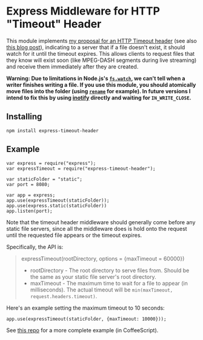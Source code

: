 # Express Middleware for HTTP "Timeout" Header

This module implements [my proposal for an HTTP Timeout header](https://github.com/brendanlong/dash-http-timeout/blob/master/http-timeout-header.md) (see also [this blog post](https://www.brendanlong.com/http-timeout-header-for-requesting-resources-from-the-future.html)), indicating to a server that if a file doesn't exist, it should watch for it until the timeout expires. This allows clients to request files that they know will exist soon (like MPEG-DASH segments during live streaming) and receive them immediately after they are created.

**Warning: Due to limitations in Node.js's [`fs.watch`](https://nodejs.org/docs/latest/api/fs.html), we can't tell when a writer finishes writing a file. If you use this module, you should atomically move files into the folder (using [`rename`](http://linux.die.net/man/2/rename) for example). In future versions I intend to fix this by using [inotify](http://man7.org/linux/man-pages/man7/inotify.7.html) directly and waiting for `IN_WRITE_CLOSE`.**

## Installing

    npm install express-timeout-header

## Example

    var express = require("express");
    var expressTimeout = require("express-timeout-header");

    var staticFolder = "static";
    var port = 8080;

    var app = express;
    app.use(expressTimeout(staticFolder));
    app.use(express.static(staticFolder))
    app.listen(port);

Note that the timeout header middleware should generally come before any static file servers, since all the middleware does is hold onto the request until the requested file appears or the timeout expires.

Specifically, the API is:

> expressTimeout(rootDirectory, options = {maxTimeout = 60000})
>
>   * rootDirectory - The root directory to serve files from. Should be the same as your static file server's root directory.
>   * maxTimeout - The maximum time to wait for a file to appear (in milliseconds). The actual timeout will be `min(maxTimeout, request.headers.timeout)`.

Here's an example setting the maximum timeout to 10 seconds:

    app.use(expressTimeout(staticFolder, {maxTimeout: 10000}));

See [this repo](https://github.com/brendanlong/dash-http-timeout) for a more complete example (in CoffeeScript).
